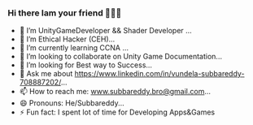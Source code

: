 ### Hi there Iam your friend 👋👋👋

- 🔭 I’m UnityGameDeveloper && Shader Developer ...
- 🔭 I’m Ethical Hacker (CEH)...
- 🌱 I’m currently learning CCNA ...
- 👯 I’m looking to collaborate on Unity Game Documentation...
- 🤔 I’m looking for Best way to Success...
- 💬 Ask me about https://www.linkedin.com/in/vundela-subbareddy-708887202/...
- 📫 How to reach me: www.subbareddy.bro@gmail.com...
- 😄 Pronouns: He/Subbareddy...
- ⚡ Fun fact: I spent lot of time for Developing Apps&Games

